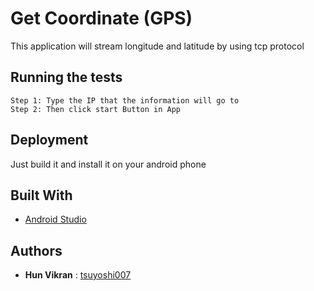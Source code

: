 
# Get Coordinate (GPS)

This application will stream longitude and latitude by using tcp protocol

## Running the tests

```
Step 1: Type the IP that the information will go to
Step 2: Then click start Button in App
```
## Deployment

Just build it and install it on your android phone

## Built With

* [Android Studio](https://developer.android.com/studio)

## Authors

* **Hun Vikran** : [tsuyoshi007](https://github.com/tsuyoshi007)